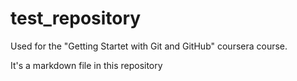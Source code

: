 # test_repository
Used for the "Getting Startet with Git and GitHub" coursera course.

It's a markdown file in this repository
